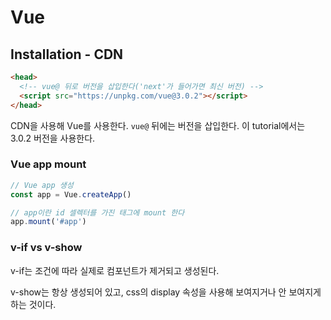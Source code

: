 # Vue

## Installation - CDN

```html
<head>
  <!-- vue@ 뒤로 버전을 삽입한다('next'가 들어가면 최신 버전) -->
  <script src="https://unpkg.com/vue@3.0.2"></script>
</head>
```

CDN을 사용해 Vue를 사용한다.
`vue@` 뒤에는 버전을 삽입한다. 이 tutorial에서는 3.0.2 버전을 사용한다.

### Vue app mount

```javascript
// Vue app 생성
const app = Vue.createApp()

// app이란 id 셀렉터를 가진 태그에 mount 한다
app.mount('#app')
```

### v-if vs v-show

v-if는 조건에 따라  실제로 컴포넌트가 제거되고 생성된다.

v-show는 항상 생성되어 있고, css의 display 속성을 사용해 보여지거나 안 보여지게 하는 것이다.

